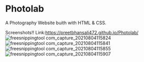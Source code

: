 # Photolab
A Photography Website buith with HTML & CSS.

Screenshots!!
Link:https://preetbhansali472.github.io/Photolab/
![freesnippingtool com_capture_20210804115824](https://user-images.githubusercontent.com/72505248/128132638-429527ae-ba61-4e2e-8daf-9983b0008943.jpg)
![freesnippingtool com_capture_20210804115841](https://user-images.githubusercontent.com/72505248/128132649-6e3ae426-8d7c-4193-8efb-fef7068d7771.jpg)
![freesnippingtool com_capture_20210804115855](https://user-images.githubusercontent.com/72505248/128132666-ec568be8-28f2-415c-a6ee-9bc0001cf145.jpg)
![freesnippingtool com_capture_20210804115907](https://user-images.githubusercontent.com/72505248/128132676-31d36514-2b91-46c3-a119-0468eded9646.jpg)


